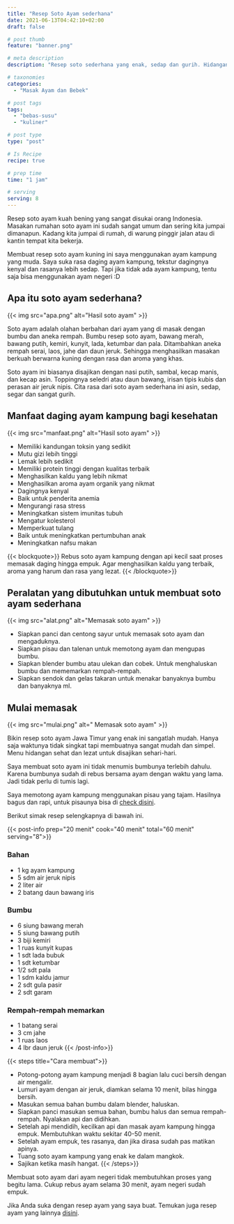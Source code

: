 ```yaml
---
title: "Resep Soto Ayam sederhana"
date: 2021-06-13T04:42:10+02:00
draft: false

# post thumb
feature: "banner.png"

# meta description
description: "Resep soto sederhana yang enak, sedap dan gurih. Hidangan lezat dan terbaik untuk disajikan bersama keluarga tercinta."

# taxonomies
categories:
  - "Masak Ayam dan Bebek"

# post tags
tags:
  - "bebas-susu"
  - "kuliner"

# post type
type: "post"

# Is Recipe
recipe: true

# prep time
time: "1 jam"

# serving
serving: 8
---
```

Resep soto ayam kuah bening yang sangat disukai orang Indonesia. Masakan rumahan soto ayam ini sudah sangat umum dan sering kita jumpai dimanapun. Kadang kita jumpai di rumah, di warung pinggir jalan atau di kantin tempat kita bekerja.

Membuat resep soto ayam kuning ini saya menggunakan ayam kampung yang muda. Saya suka rasa daging ayam kampung, tekstur dagingnya kenyal dan rasanya lebih sedap. Tapi jika tidak ada ayam kampung, tentu saja bisa menggunakan ayam negeri :D

## Apa itu soto ayam sederhana?

{{< img src="apa.png" alt="Hasil soto ayam" >}}

Soto ayam adalah olahan berbahan dari ayam yang di masak dengan bumbu dan aneka rempah. Bumbu resep soto ayam, bawang merah, bawang putih, kemiri, kunyit, lada, ketumbar dan pala. Ditambahkan aneka rempah serai, laos, jahe dan daun jeruk. Sehingga menghasilkan masakan berkuah berwarna kuning dengan rasa dan aroma yang khas.

Soto ayam ini biasanya disajikan dengan nasi putih, sambal, kecap manis, dan kecap asin. Toppingnya seledri atau daun bawang, irisan tipis kubis dan perasan air jeruk nipis. Cita rasa dari soto ayam sederhana ini asin, sedap, segar dan sangat gurih.

## Manfaat daging ayam kampung bagi kesehatan

{{< img src="manfaat.png" alt="Hasil soto ayam" >}}

-   Memiliki kandungan toksin yang sedikit
-   Mutu gizi lebih tinggi
-   Lemak lebih sedikit
-   Memiliki protein tinggi dengan kualitas terbaik
-   Menghasilkan kaldu yang lebih nikmat
-   Menghasilkan aroma ayam organik yang nikmat
-   Dagingnya kenyal
-   Baik untuk penderita anemia
-   Mengurangi rasa stress
-   Meningkatkan sistem imunitas tubuh
-   Mengatur kolesterol
-   Memperkuat tulang
-   Baik untuk meningkatkan pertumbuhan anak
-   Meningkatkan nafsu makan

{{< blockquote>}}
Rebus soto ayam kampung dengan api kecil saat proses memasak daging hingga empuk. Agar menghasilkan kaldu yang terbaik, aroma yang harum dan rasa yang lezat.
{{< /blockquote>}}

## Peralatan yang dibutuhkan untuk membuat soto ayam sederhana

{{< img src="alat.png" alt="Memasak soto ayam" >}}

-   Siapkan panci dan centong sayur untuk memasak soto ayam dan mengaduknya.
-   Siapkan pisau dan talenan untuk memotong ayam dan mengupas bumbu.
-   Siapkan blender bumbu atau ulekan dan cobek. Untuk menghaluskan bumbu dan mememarkan rempah-rempah.
-   Siapkan sendok dan gelas takaran untuk menakar banyaknya bumbu dan banyaknya ml.

## Mulai memasak

{{< img src="mulai.png" alt=" Memasak soto ayam" >}}

Bikin resep soto ayam Jawa Timur yang enak ini sangatlah mudah. Hanya saja waktunya tidak singkat tapi membuatnya sangat mudah dan simpel. Menu hidangan sehat dan lezat untuk disajikan sehari-hari.

Saya membuat soto ayam ini tidak menumis bumbunya terlebih dahulu. Karena bumbunya sudah di rebus bersama ayam dengan waktu yang lama. Jadi tidak perlu di tumis lagi.

Saya memotong ayam kampung menggunakan pisau yang tajam. Hasilnya bagus dan rapi, untuk pisaunya bisa di [check disini](https://s.click.aliexpress.com/e/_ABJJqr).

Berikut simak resep selengkapnya di bawah ini.

{{< post-info prep="20 menit" cook="40 menit" total="60 menit" serving="8">}}

### Bahan

-   1 kg ayam kampung
-   5 sdm air jeruk nipis
-   2 liter air
-   2 batang daun bawang iris

### Bumbu

-   6 siung bawang merah
-   5 siung bawang putih
-   3 biji kemiri
-   1 ruas kunyit kupas
-   1 sdt lada bubuk
-   1 sdt ketumbar
-   1/2 sdt pala
-   1 sdm kaldu jamur
-   2 sdt gula pasir
-   2 sdt garam

### Rempah-rempah memarkan

-   1 batang serai
-   3 cm jahe
-   1 ruas laos
-   4 lbr daun jeruk
{{< /post-info>}}

{{< steps title="Cara membuat">}}
-   Potong-potong ayam kampung menjadi 8 bagian lalu cuci bersih dengan air mengalir.
-   Lumuri ayam dengan air jeruk, diamkan selama 10 menit, bilas hingga bersih.
-   Masukan semua bahan bumbu dalam blender, haluskan.
-   Siapkan panci masukan semua bahan, bumbu halus dan semua rempah-rempah. Nyalakan api dan didihkan.
-   Setelah api mendidih, kecilkan api dan masak ayam kampung hingga empuk. Membutuhkan waktu sekitar 40-50 menit.
-   Setelah ayam empuk, tes rasanya, dan jika dirasa sudah pas matikan apinya.
-   Tuang soto ayam kampung yang enak ke dalam mangkok.
-   Sajikan ketika masih hangat.
{{< /steps>}}

Membuat soto ayam dari ayam negeri tidak membutuhkan proses yang begitu lama. Cukup rebus ayam selama 30 menit, ayam negeri sudah empuk.

Jika Anda suka dengan resep ayam yang saya buat. Temukan juga resep ayam yang lainnya [disini](/categories/masak-ayam-dan-bebek/).